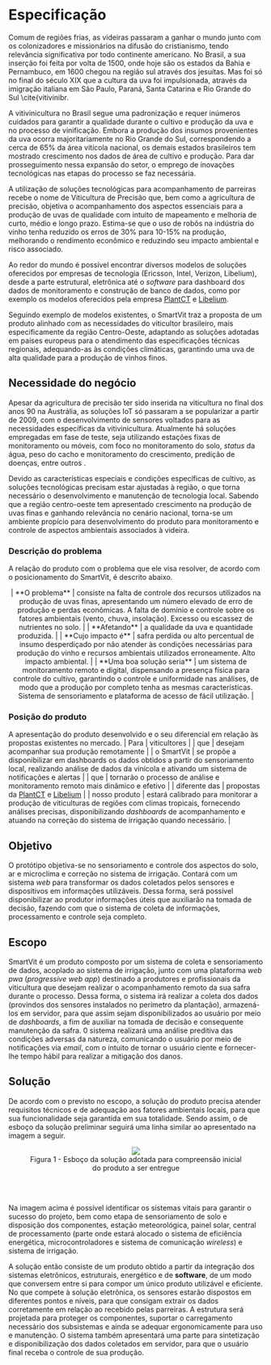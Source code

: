# Especificação
Comum de regiões frias, as videiras passaram a ganhar o mundo junto com os colonizadores e missionários na difusão do cristianismo, tendo relevância significativa por todo continente americano. No Brasil, a sua inserção foi feita por volta de 1500, onde hoje são os estados da Bahia e Pernambuco, em 1600 chegou na região sul através dos jesuítas. Mas foi só no final do século XIX que a cultura da uva foi impulsionada, através da imigração italiana em São Paulo, Paraná, Santa Catarina e Rio Grande do Sul \cite{vitivinibr.  

A vitivinicultura no Brasil segue uma padronização e requer inúmeros cuidados para garantir a qualidade durante o cultivo e produção da uva e no processo de vinificação. Embora a produção dos insumos provenientes da uva ocorra majoritariamente no Rio Grande do Sul, correspondendo a cerca de 65\% da área vitícola nacional, os demais estados brasileiros tem mostrado crescimento nos dados de área de cultivo e produção. Para dar prosseguimento nessa expansão do setor, o emprego de inovações tecnológicas nas etapas do processo se faz necessária. 

A utilização de soluções tecnológicas para acompanhamento de parreiras recebe o nome de Viticultura de Precisão que, bem como a agricultura de precisão, objetiva o acompanhamento dos aspectos essenciais para a produção de uvas de qualidade com intuito de mapeamento e melhoria de curto, médio e longo prazo. Estima-se que o uso de robôs na indústria do vinho tenha reduzido os erros de 30\% para 10-15\% na produção, melhorando o rendimento econômico e reduzindo seu impacto ambiental e risco associado.

Ao redor do mundo é possível encontrar diversos modelos de soluções oferecidos por empresas de tecnologia (Ericsson, Intel, Verizon, Libelium), desde a parte estrutural, eletrônica até o *software* para dashboard dos dados de monitoramento e construção de banco de dados, como por exemplo os modelos oferecidos pela empresa [PlantCT](https://plantct.com/) e [Libelium](http://www.libelium.com/smart-wine-libeliums-iot-technology-allows-predictive-control-of-vineyards-in-the-pago-ayles-winery-spain/). 

Seguindo exemplo de modelos existentes, o SmartVit traz a proposta de um produto alinhado com as necessidades do viticultor brasileiro, mais especificamente da região Centro-Oeste, adaptando as soluções adotadas em países europeus para o atendimento das especificações técnicas regionais, adequando-as às condições climáticas, garantindo uma uva de alta qualidade para a produção de vinhos finos.

## Necessidade do negócio
Apesar da agricultura de precisão ter sido inserida na viticultura no final dos anos 90 na Austrália, as soluções IoT só passaram a se popularizar a partir de 2009, com o desenvolvimento de sensores voltados para as necessidades específicas da vitivinicultura. Atualmente há soluções empregadas em fase de teste, seja utilizando estações fixas de monitoramento ou móveis, com foco no monitoramento do solo, *status* da água, peso do cacho e monitoramento do crescimento, predição de doenças, entre outros .

Devido as características especiais e condições específicas de cultivo, as soluções tecnológicas precisam estar ajustadas à região, o que torna necessário o desenvolvimento e manutenção de tecnologia local. Sabendo que a região centro-oeste tem apresentado crescimento na produção de uvas finas e ganhando relevância no cenário nacional, torna-se um ambiente propício para desenvolvimento do produto para monitoramento e controle de aspectos ambientais associados à videira.

### Descrição do problema
A relação do produto com o problema que ele visa resolver, de acordo com o posicionamento do SmartVit, é descrito abaixo.
<center>
| **O problema** | consiste na falta de controle dos recursos utilizados na produção de uvas finas, apresentando um número elevado de erro de produção e perdas econômicas. A falta de domínio e controle sobre os fatores ambientais (vento, chuva, insolação). Excesso ou escassez de nutrientes no solo. |
| **Afetando** | a qualidade da uva e quantidade produzida. |
| **Cujo impacto é** | safra perdida ou alto percentual de insumo desperdiçado por não atender às condições necessárias para produção do vinho e recursos ambientais utilizados erroneamente. Alto impacto ambiental. |
| **Uma boa solução seria** | um sistema de monitoramento remoto e digital, dispensando a presença física para controle do cultivo, garantindo o controle e uniformidade nas análises, de modo que a produção por completo tenha as mesmas características. Sistema de sensoriamento e plataforma de acesso de fácil utilização. |
</center>

### Posição do produto
A apresentação do produto desenvolvido e o seu diferencial em relação às propostas existentes no mercado.
| Para | viticultores |
| que | desejam acompanhar sua produção remotamente |
| o SmartVit | se propõe a disponibilizar em dashboards os dados obtidos a partir do sensoriamento local, realizando análise de dados da vinícola e ativando um sistema de notificações e alertas |
| que | tornarão o processo de análise e monitoramento remoto mais dinâmico e efetivo |
| diferente das | propostas da [PlantCT](https://plantct.com/) e [Libelium](http://www.libelium.com/smart-wine-libeliums-iot-technology-allows-predictive-control-of-vineyards-in-the-pago-ayles-winery-spain/) |
| nosso produto | estará calibrado para monitorar a produção de viticulturas de regiões com climas tropicais, fornecendo análises precisas, disponibilizando _dashboards_ de acompanhamento e atuando na correção do sistema de irrigação quando necessário. |

## Objetivo
O protótipo objetiva-se no sensoriamento e controle dos aspectos do solo, ar e microclima e correção no sistema de irrigação. Contará com um sistema _web_ para transformar os dados coletados pelos sensores e dispositivos em informações utilizáveis. Dessa forma, será possível disponibilizar ao produtor informações úteis que auxiliarão na tomada de decisão, fazendo com que o sistema de coleta de informações, processamento e controle seja completo.

## Escopo
SmartVit é um produto composto por um sistema de coleta e sensoriamento de dados, acoplado ao sistema de irrigação, junto com uma plataforma *web pwa* (*progressive web app*) destinado a produtores e profissionais da viticultura que desejam realizar o acompanhamento remoto da sua safra durante o processo. Dessa forma, o sistema irá realizar a coleta dos dados (provindos dos sensores instalados no perímetro da plantação), armazená-los em servidor, para que assim sejam disponibilizados ao usuário por meio de *dashboards*, a fim de auxiliar na tomada de decisão e consequente manutenção da safra. 0 sistema realizará uma análise preditiva das condições adversas da natureza, comunicando  o usuário por meio de notificações via *email*, com o intuito de tornar o usuário ciente e fornecer-lhe tempo hábil para realizar a mitigação dos danos.

## Solução
De acordo com o previsto no escopo, a solução do produto precisa atender requisitos técnicos e de adequação aos fatores ambientais locais, para que sua funcionalidade seja garantida em sua totalidade. Sendo assim, o de esboço da solução preliminar seguirá uma linha similar ao apresentado na imagem a seguir. 



<center>
<figure>
  <img src="/SmartVit/docs/Gerais/esboco.jpeg" />
  <figcaption>
      Figura 1 - Esboço da solução adotada para compreensão inicial do produto a ser entregue
  </figcaption>
</figure>
</center>
<br>
<br>

Na imagem acima é possível identificar os sistemas vitais para garantir o sucesso do projeto, bem como etapa de sensoriamento de solo e disposição dos componentes, estação meteorológica, painel solar, central de processamento (parte onde estará alocado o sistema de eficiência energética, microcontroladores e sistema de comunicação *wireless*) e sistema de irrigação.

A solução então consiste de um produto obtido a partir da integração dos sistemas eletrônicos, estruturais, energético e de **software**, de um modo que conversem entre si para compor um único produto utilizável e eficiente. No que compete à solução eletrônica, os sensores estarão dispostos em diferentes pontos e níveis, para que consigam extrair os dados corretamente em relação ao recebido pelas parreiras. A estrutura será projetada para proteger os componentes, suportar o carregamento necessário dos subsistemas e ainda se adequar ergonomicamente para uso e manutenção. O sistema também apresentará uma parte para sintetização e disponibilização dos dados coletados em servidor, para que o usuário final receba o controle de sua produção.

